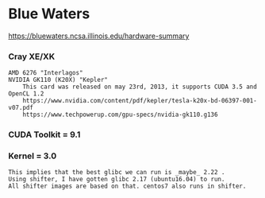 
# Blue Waters

https://bluewaters.ncsa.illinois.edu/hardware-summary

### Cray XE/XK
	AMD 6276 "Interlagos"
	NVIDIA GK110 (K20X) "Kepler"
		This card was released on may 23rd, 2013, it supports CUDA 3.5 and OpenCL 1.2
		https://www.nvidia.com/content/pdf/kepler/tesla-k20x-bd-06397-001-v07.pdf
		https://www.techpowerup.com/gpu-specs/nvidia-gk110.g136

### CUDA Toolkit = 9.1
### Kernel = 3.0
	This implies that the best glibc we can run is _maybe_ 2.22 .
	Using shifter, I have gotten glibc 2.17 (ubuntu16.04) to run.
	All shifter images are based on that. centos7 also runs in shifter.
